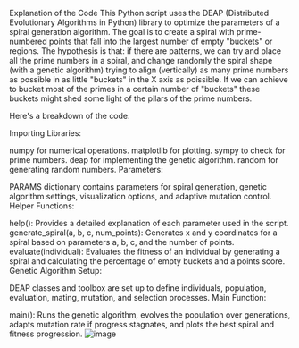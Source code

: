 Explanation of the Code
This Python script uses the DEAP (Distributed Evolutionary Algorithms in Python) library to optimize the parameters of a spiral generation algorithm. The goal is to create a spiral with prime-numbered points that fall into the largest number of empty "buckets" or regions.
The hypothesis is that: if there are patterns, we can try and place all the prime numbers in a spiral, and change randomly the spiral shape (with a genetic algorithm) trying to align (vertically) as many prime numbers as possible in as little "buckets" in the X axis as poissible. If we can achieve to bucket most of the primes in a certain number of "buckets" these buckets might shed some light of the pilars of the prime numbers.

Here's a breakdown of the code:

Importing Libraries:

numpy for numerical operations.
matplotlib for plotting.
sympy to check for prime numbers.
deap for implementing the genetic algorithm.
random for generating random numbers.
Parameters:

PARAMS dictionary contains parameters for spiral generation, genetic algorithm settings, visualization options, and adaptive mutation control.
Helper Functions:

help(): Provides a detailed explanation of each parameter used in the script.
generate_spiral(a, b, c, num_points): Generates x and y coordinates for a spiral based on parameters a, b, c, and the number of points.
evaluate(individual): Evaluates the fitness of an individual by generating a spiral and calculating the percentage of empty buckets and a points score.
Genetic Algorithm Setup:

DEAP classes and toolbox are set up to define individuals, population, evaluation, mating, mutation, and selection processes.
Main Function:

main(): Runs the genetic algorithm, evolves the population over generations, adapts mutation rate if progress stagnates, and plots the best spiral and fitness progression.
![image](https://github.com/user-attachments/assets/4f1d6eac-805c-43b2-bc8f-376f2c3c0e4f)
